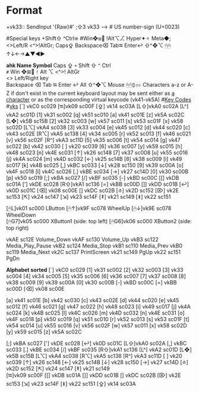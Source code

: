 # Format
+vk33::	SendInput '{Raw}#'	;⇧3​	vk33 ⟶ # US number-sign	(U+0023)

#Special keys 
  +Shift⇧ ^Ctrl⎈ #Win❖⊞ !Alt⌥⎇ Hyper✦✧ Meta◆; <>Left/R <^>!AltGr; Caps⇪ Backspace⌫ Tab⭾ Enter↩
  ⇧^❖⌥ 🖰🖱
  ↑↓←→▲▼◀▶
<!-- http://xahlee.info/comp/unicode_computing_symbols.html -->
__ahk 	Name          	Symbol__
      	Caps          	⇪
  `+` 	Shift         	⇧
  `^` 	Ctrl          	
  `#` 	Win           	❖⊞
  `!` 	Alt           	⌥
  <^>!	AltGr         	
  <>  	Left/Right key	
      	Backspace     	⌫
      	Tab           	⭾
      	Enter         	↩
      	All           	⇧^❖⌥
      	Mouse         	🖰🖱⇳⬄
Characters a-z or A-Z if don't exist in the current keyboard layout may be sent either as [a character](lexikos.github.io/v2/docs/commands/Send.htm#AZ) or as the corresponding virtual keycode (vk41-vk5A)
#[Key Codes](lexikos.github.io/v2/docs/commands/Send.htm)
#[vks](docs.microsoft.com/en-us/windows/win32/inputdev/virtual-key-codes)
[`] vkC0 sc029	[⭾]vk09 sc00F 	[⇪] vk14 sc03A	[L⇧]vkA0 sc02A	[L^] vkA2 sc01D
[1] vk31 sc002	[q] vk51 sc010	[a] vk41 sc01E	[z] vk5A sc02C	[L❖] vk5B sc15B
[2] vk32 sc003	[w] vk57 sc011	[s] vk53 sc01F	[x] vk58 sc02D	[L⌥] vkA4 sc038
[3] vk33 sc004	[e] vk45 sc012	[d] vk44 sc020	[c] vk43 sc02E	[R⌥] vkA5 sc138
[4] vk34 sc005	[r] vk52 sc013	[f] vk46 sc021	[v] vk56 sc02F	[R^] vkA3 sc11D
[5] vk35 sc006	[t] vk54 sc014	[g] vk47 sc022	[b] vk42 sc030	[ ]  vk20 sc039
[6] vk36 sc007	[y] vk59 sc015	[h] vk48 sc023	[n] vk4E sc031	[↑]  vk26 sc148
[7] vk37 sc008	[u] vk55 sc016	[j] vk4A sc024	[m] vk4D sc032	[←]  vk25 sc14B
[8] vk38 sc009	[i] vk49 sc017	[k] vk4B sc025	[,] vkBC sc033	[↓]  vk28 sc150
[9] vk39 sc00A	[o] vk4F sc018	[l] vk4C sc026	[.] vkBE sc034	[→]  vk27 sc14D
[0] vk30 sc00B	[p] vk50 sc019	[;] vkBA sc027	[/] vkBF sc035
[-] vkBD sc00C	[[] vkDB sc01A	['] vkDE sc028	[R⇧]vkA1 sc136
[=] vkBB sc00D	[]] vkDD sc01B	[↩] vk0D sc01C
[⌫] vk08 sc00E	[\] vkDC sc02B
[⎀] vk2D sc152	[⌦] vk2E sc153
[⇱] vk24 sc147	[⇲] vk23 sc14F
[⇞] vk21 sc149		[⇟] vk22 sc151

[🖱L]vk01 sc000 	LButton
[🖱↑]vk9F sc078 	WheelUp	
[🖱↓]vk9E sc078 	WheelDown  
[🖱G7]vk05 sc000	XButton1 (side: top left)
[🖱G6]vk06 sc000	XButton2 (side: top right)

vkAE  sc12E Volume_Down
vkAF  sc130 Volume_Up
vkB3  sc122 Media_Play_Pause
vkB2  sc124 Media_Stop
vkB1  sc110 Media_Prev
vkB0  sc119 Media_Next
vk2C  sc137 PrintScreen
vk21  sc149 PgUp
vk22  sc151 PgDn

__Alphabet sorted__
[`] vkC0 sc029
[1] vk31 sc002
[2] vk32 sc003
[3] vk33 sc004
[4] vk34 sc005
[5] vk35 sc006
[6] vk36 sc007
[7] vk37 sc008
[8] vk38 sc009
[9] vk39 sc00A
[0] vk30 sc00B
[-] vkBD sc00C
[=] vkBB sc00D
[⌫] vk08 sc00E

[a] vk41 sc01E
[b] vk42 sc030
[c] vk43 sc02E
[d] vk44 sc020
[e] vk45 sc012
[f] vk46 sc021
[g] vk47 sc022
[h] vk48 sc023
[i] vk49 sc017
[j] vk4A sc024
[k] vk4B sc025
[l] vk4C sc026
[m] vk4D sc032
[n] vk4E sc031
[o] vk4F sc018
[p] vk50 sc019
[q] vk51 sc010
[r] vk52 sc013
[s] vk53 sc01F
[t] vk54 sc014
[u] vk55 sc016
[v] vk56 sc02F
[w] vk57 sc011
[x] vk58 sc02D
[y] vk59 sc015
[z] vk5A sc02C

[;] vkBA sc027
['] vkDE sc028
[↩] vk0D sc01C
[L⇧]vkA0 sc02A
[,] vkBC sc033
[.] vkBE sc034
[/] vkBF sc035
[R⇧]vkA1 sc136
[L^] vkA2 sc01D
[L❖] vk5B sc15B
[L⌥] vkA4 sc038
[R⌥] vkA5 sc138
[R^] vkA3 sc11D
[ ] vk20 sc039
[↑] vk26 sc148
[←] vk25 sc14B
[↓] vk28 sc150
[→] vk27 sc14D
[⎀] vk2D sc152
[⇱] vk24 sc147
[⇞] vk21 sc149	
[⭾]vk09 sc00F
[[] vkDB sc01A
[]] vkDD sc01B
[\] vkDC sc02B
[⌦] vk2E sc153
[⇲] vk23 sc14F
[⇟] vk22 sc151
[⇪] vk14 sc03A
